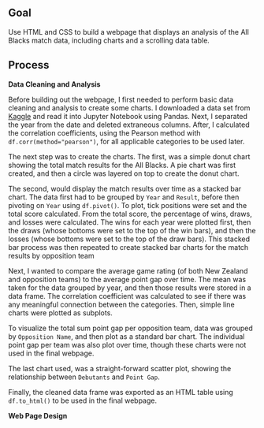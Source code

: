 ## Goal

Use HTML and CSS to build a webpage that displays an analysis of the All Blacks match data, including charts and a scrolling data table. 

## Process

**Data Cleaning and Analysis**

Before building out the webpage, I first needed to perform basic data cleaning and analysis to create some charts. I downloaded a data set from [Kaggle]( https://www.kaggle.com/harryarthur/all-black-match-data20032018) and read it into Jupyter Notebook using Pandas. Next, I separated the year from the date and deleted extraneous columns. After, I calculated the correlation coefficients, using the Pearson method with `df.corr(method="pearson")`, for all applicable categories to be used later. 

The next step was to create the charts. The first, was a simple donut chart showing the total match results for the All Blacks. A pie chart was first created, and then a circle was layered on top to create the donut chart. 

The second, would display the match results over time as a stacked bar chart. The data first had to  be grouped by `Year` and `Result`, before then pivoting on `Year` using `df.pivot()`. To plot, tick positions were set and the total score calculated. From the total score, the percentage of wins, draws, and losses were calculated. The wins for each year were plotted first, then the draws (whose bottoms were set to the top of the win bars), and then the losses (whose bottoms were set to the top of the draw bars). This stacked bar process was then repeated to create stacked bar charts for the match results by opposition team

Next, I wanted to compare the average game rating (of both New Zealand and opposition teams) to the average point gap over time. The mean was taken for the data grouped by year, and then those results were stored in a data frame. The correlation coefficient was calculated to see if there was any meaningful connection between the categories. Then, simple line charts were plotted as subplots. 

To visualize the total sum point gap per opposition team, data was grouped by `Opposition Name`, and then plot as a standard bar chart. The individual point gap per team was also plot over time, though these charts were not used in the final webpage.

The last chart used, was a straight-forward scatter plot, showing the relationship between `Debutants` and `Point Gap`. 

Finally, the cleaned data frame was exported as an HTML table using `df.to_html()` to be used in the final webpage. 

**Web Page Design**
